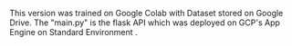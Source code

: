 This version was trained on Google Colab with Dataset stored on Google Drive. The "main.py" is the flask API which was deployed on GCP's App Engine on Standard Environment .
